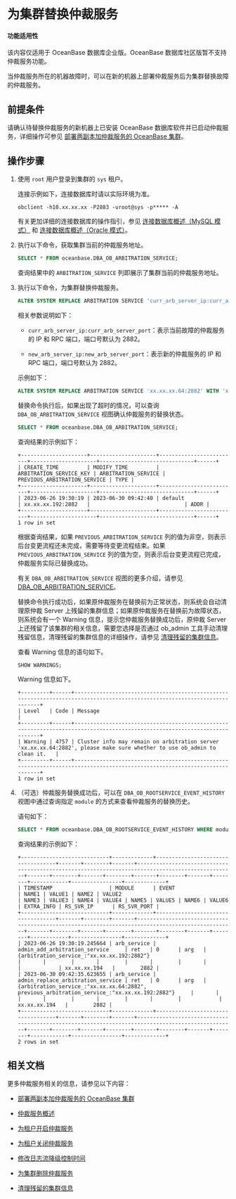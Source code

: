 # 为集群替换仲裁服务

<main id="notice" >
<h4>功能适用性</h4>
<p>该内容仅适用于 OceanBase 数据库企业版。OceanBase 数据库社区版暂不支持仲裁服务功能。</p>
</main>

当仲裁服务所在的机器故障时，可以在新的机器上部署仲裁服务后为集群替换故障的仲裁服务。

## 前提条件

请确认待替换仲裁服务的新机器上已安装 OceanBase 数据库软件并已启动仲裁服务，详细操作可参见 [部署两副本加仲裁服务的 OceanBase 集群](../../../400.deploy/300.deploy-oceanbase-enterprise-edition/400.deploy-through-the-command-line/200.deploy-the-oceanbase-cluster-command-line/200.deploy-the-quorum-high-availability-service.md)。

## 操作步骤

1. 使用 `root` 用户登录到集群的 `sys` 租户。

   连接示例如下，连接数据库时请以实际环境为准。

   ```shell
   obclient -h10.xx.xx.xx -P2883 -uroot@sys -p***** -A
   ```

   有关更加详细的连接数据库的操作指引，参见 [连接数据库概述（MySQL 模式）](../../../300.develop/100.application-development-of-mysql-mode/100.connect-to-oceanbase-database-of-mysql-mode/100.connection-methods-overview-of-mysql-mode.md) 和 [连接数据库概述（Oracle 模式）](../../../300.develop/100.application-development-of-mysql-mode/100.connect-to-oceanbase-database-of-mysql-mode/100.connection-methods-overview-of-mysql-mode.md)。

2. 执行以下命令，获取集群当前的仲裁服务地址。

   ```sql
   SELECT * FROM oceanbase.DBA_OB_ARBITRATION_SERVICE;
   ```

   查询结果中的 `ARBITRATION_SERVICE` 列即展示了集群当前的仲裁服务地址。

3. 执行以下命令，为集群替换仲裁服务。

   ```sql
   ALTER SYSTEM REPLACE ARBITRATION SERVICE 'curr_arb_server_ip:curr_arb_server_port' WITH 'new_arb_server_ip:new_arb_server_port';
   ```

   相关参数说明如下：

   * `curr_arb_server_ip:curr_arb_server_port`：表示当前故障的仲裁服务的 IP 和 RPC 端口，端口号默认为 2882。

   * `new_arb_server_ip:new_arb_server_port`：表示新的仲裁服务的 IP 和 RPC 端口，端口号默认为 2882。

   示例如下：

   ```sql
   ALTER SYSTEM REPLACE ARBITRATION SERVICE 'xx.xx.xx.64:2882' WITH 'xx.xx.xx.192:2882';
   ```

   替换命令执行后，如果出现了超时的情况，可以查询 `DBA_OB_ARBITRATION_SERVICE` 视图确认仲裁服务的替换状态。

   ```sql
   SELECT * FROM oceanbase.DBA_OB_ARBITRATION_SERVICE;
   ```

   查询结果的示例如下：

   ```shell
   +---------------------+---------------------+-------------------------+---------------------+------------------------------+------+
   | CREATE_TIME         | MODIFY_TIME         | ARBITRATION_SERVICE_KEY | ARBITRATION_SERVICE | PREVIOUS_ARBITRATION_SERVICE | TYPE |
   +---------------------+---------------------+-------------------------+---------------------+------------------------------+------+
   | 2023-06-26 19:30:19 | 2023-06-30 09:42:40 | default                 | xx.xx.xx.192:2882   |                              | ADDR |
   +---------------------+---------------------+-------------------------+---------------------+------------------------------+------+
   1 row in set
   ```

   根据查询结果，如果 `PREVIOUS_ARBITRATION_SERVICE` 列的值为非空，则表示后台变更流程还未完成，需要等待变更流程结束。如果 `PREVIOUS_ARBITRATION_SERVICE` 列的值为空，则表示后台变更流程已完成，仲裁服务实际已替换成功。

   有关 `DBA_OB_ARBITRATION_SERVICE` 视图的更多介绍，请参见 [DBA_OB_ARBITRATION_SERVICE](../../../700.reference/700.system-views/300.system-view-of-sys-tenant/200.dictionary-view-of-sys-tenant/19600.oceanbase-dba_ob_arbitration_service-of-sys-tenant.md)。

   替换命令执行成功后，如果原仲裁服务在替换前为正常状态，则系统会自动清理原仲裁 Server 上残留的集群信息；如果原仲裁服务在替换前为故障状态，则系统会有一个 Warning 信息，提示您仲裁服务替换成功后，原仲裁 Server 上还残留了该集群的相关信息，需要您选择是否通过 ob_admin 工具手动清理残留信息，清理残留的集群信息的详细操作，请参见 [清理残留的集群信息](../400.arbitration-high-availability/700.clear-the-residual-information.md)。

   查看 Warning 信息的语句如下。

   ```sql
   SHOW WARNINGS;
   ```

   Warning 信息如下。

   ```shell
   +---------+------+---------------------------------------------------------------------------------------------------------------------------+
   | Level   | Code | Message                                                                                                                   |
   +---------+------+---------------------------------------------------------------------------------------------------------------------------+
   | Warning | 4757 | Cluster info may remain on arbitration server 'xx.xx.xx.64:2882', please make sure whether to use ob_admin to clean it.   |
   +---------+------+---------------------------------------------------------------------------------------------------------------------------+
   1 row in set
   ```

4. （可选）仲裁服务替换成功后，可以在 `DBA_OB_ROOTSERVICE_EVENT_HISTORY` 视图中通过查询指定 `module` 的方式来查看仲裁服务的替换历史。

   语句如下：

   ```sql
   SELECT * FROM oceanbase.DBA_OB_ROOTSERVICE_EVENT_HISTORY WHERE module LIKE "%arb_service%";
   ```

   查询结果的示例如下：

   ```shell
   +----------------------------+-------------+-----------------------------------+-------+--------+-------+--------------------------------------------------------------------------------------------------+-------+--------+-------+--------+-------+--------+-------+--------+------------+----------------+-------------+
   | TIMESTAMP                  | MODULE      | EVENT                             | NAME1 | VALUE1 | NAME2 | VALUE2                                                                                           | NAME3 | VALUE3 | NAME4 | VALUE4 | NAME5 | VALUE5 | NAME6 | VALUE6 | EXTRA_INFO | RS_SVR_IP      | RS_SVR_PORT |
   +----------------------------+-------------+-----------------------------------+-------+--------+-------+--------------------------------------------------------------------------------------------------+-------+--------+-------+--------+-------+--------+-------+--------+------------+----------------+-------------+
   | 2023-06-26 19:30:19.245664 | arb_service | admin_add_arbitration_service     | ret   | 0      | arg   | {arbitration_service_:"xx.xx.xx.192:2882"}                                                       |       |        |       |        |       |        |       |        |            | xx.xx.xx.194   |        2882 |
   | 2023-06-30 09:42:35.623655 | arb_service | admin_replace_arbitration_service | ret   | 0      | arg   | {arbitration_service_:"xx.xx.xx.64:2882", previous_arbitration_service_:"xx.xx.xx.192:2882"}     |       |        |       |        |       |        |       |        |            | xx.xx.xx.194   |        2882 |
   +----------------------------+-------------+-----------------------------------+-------+--------+-------+--------------------------------------------------------------------------------------------------+-------+--------+-------+--------+-------+--------+-------+--------+------------+----------------+-------------+
   2 rows in set
   ```

## 相关文档

更多仲裁服务相关的信息，请参见以下内容：

* [部署两副本加仲裁服务的 OceanBase 集群](../../../400.deploy/300.deploy-oceanbase-enterprise-edition/400.deploy-through-the-command-line/200.deploy-the-oceanbase-cluster-command-line/200.deploy-the-quorum-high-availability-service.md)

* [仲裁服务概述](../400.arbitration-high-availability/100.arbitration-service-overview.md)

* [为租户开启仲裁服务](../400.arbitration-high-availability/200.enable-the-arbitration-service.md)

* [为租户关闭仲裁服务](../400.arbitration-high-availability/300.disable-the-arbitration-service.md)

* [修改日志流降级控制时间](../400.arbitration-high-availability/400.modify-the-degradation-timeout.md)

* [为集群删除仲裁服务](../400.arbitration-high-availability/600.remove-the-arbitration-service.md)

* [清理残留的集群信息](../400.arbitration-high-availability/700.clear-the-residual-information.md)
